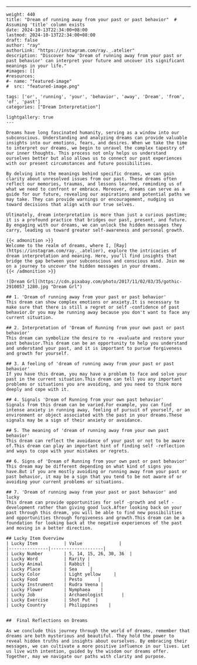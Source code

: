 ---
    weight: 440
    title: "Dream of running away from your past or past behavior"  # Assuming 'title' column exists
    date: 2024-10-13T22:34:00+08:00
    lastmod: 2024-10-13T22:34:00+08:00
    draft: false
    author: "ray"
    authorLink: "https://instagram.com/ray._.atelier"
    description: "Discover how 'Dream of running away from your past or past behavior' can interpret your future and uncover its significant meanings in your life."
    #images: []
    #resources:
    #- name: "featured-image"
    #  src: "featured-image.png"
    
    tags: ['or', 'running', 'your', 'behavior', 'away', 'Dream', 'from', 'of', 'past']
    categories: ["Dream Interpretation"]
    
    lightgallery: true
    ---
    
    Dreams have long fascinated humanity, serving as a window into our subconscious. Understanding and analyzing dreams can provide valuable insights into our emotions, fears, and desires. When we take the time to interpret our dreams, we begin to unravel the complex tapestry of our inner thoughts. This process not only helps us understand ourselves better but also allows us to connect our past experiences with our present circumstances and future possibilities.
    
    By delving into the meanings behind specific dreams, we can gain clarity about unresolved issues from our past. These dreams often reflect our memories, traumas, and lessons learned, reminding us of what we need to confront or embrace. Moreover, dreams can serve as a guide for our future, revealing our aspirations and potential paths we may take. They can provide warnings or encouragement, nudging us toward decisions that align with our true selves.
    
    Ultimately, dream interpretation is more than just a curious pastime; it is a profound practice that bridges our past, present, and future. By engaging with our dreams, we can unlock the hidden messages they carry, leading us toward greater self-awareness and personal growth.
    
    {{< admonition >}}
    Welcome to the realm of dreams, where I, [Ray](https://instagram.com/ray._.atelier), explore the intricacies of dream interpretation and meaning. Here, you’ll find insights that bridge the gap between your subconscious and conscious mind. Join me on a journey to uncover the hidden messages in your dreams.
    {{< /admonition >}}
    
    ![Dream Grl](https://cdn.pixabay.com/photo/2017/11/02/03/35/gothic-2910057_1280.jpg "Dream Grl")
    
    ## 1. 'Dream of running away from your past or past behavior'
    This dream can show complex emotions or anxiety.It is necessary to make sure that there is still a regret or self -confidence of past behavior.Or you may be running away because you don't want to face any current situation.
    
    ## 2. Interpretation of 'Dream of Running from your own past or past behavior'
    This dream can symbolize the desire to re -evaluate and restore your past behavior.This dream can be an opportunity to help you understand and understand your past, and it is important to pursue forgiveness and growth for yourself.
    
    ## 3. A feeling of 'dream of running away from your past or past behavior'
    If you have this dream, you may have a problem to face and solve your past in the current situation.This dream can tell you any important problems or situations you are avoiding, and you need to think more deeply and cope with it.
    
    ## 4. Signals 'Dream of Running from your own past behavior'
    Signals from this dream can be varied.For example, you can find intense anxiety in running away, feeling of pursuit of yourself, or an environment or object associated with the past in your dreams.These signals may be a sign of their anxiety or avoidance.
    
    ## 5. The meaning of 'dream of running away from your own past behavior'
    This dream can reflect the avoidance of your past or not to be aware of.This dream can play an important hint of finding self -reflection and ways to cope with your mistakes or regrets.
    
    ## 6. Signs of 'Dream of Running from your own past or past behavior'
    This dream may be different depending on what kind of signs you have.But if you are mostly avoiding or running away from your past or past behavior, it may be a sign that you tend to be not aware of or avoiding your current problems or situations.
    
    ## 7. 'Dream of running away from your past or past behavior' and lucky
    This dream can provide opportunities for self -growth and self -development rather than giving good luck.After looking back on your past through this dream, you will be able to find new possibilities and opportunities through forgiveness and growth.This dream can be a foundation for looking back at the negative experiences of the past and moving in a better direction.
    
    ## Lucky Item Overview
    | Lucky Item          | Value              |
    |---------------|--------------------|
    | Lucky Number        | 5, 14, 15, 26, 30, 36  |
    | Lucky Word          | Rarity |
    | Lucky Animal        | Rabbit |
    | Lucky Place         | Sea     |
    | Lucky Color         | Light yellow     |
    | Lucky Food          | Pesto      |
    | Lucky Instrument    | Rudra Veena |
    | Lucky Flower        | Nymphaea    |
    | Lucky Job           | Archaeologist       |
    | Lucky Exercise      | Shot Put  |
    | Lucky Country       | Philippines    |
    
    
    ##  Final Reflections on Dreams
    
    As we conclude this journey through the world of dreams, remember that dreams are both mysterious and beautiful. They hold the power to reveal hidden truths and insights about ourselves. By embracing their messages, we can cultivate a more positive influence in our lives. Let us live with intention, guided by the wisdom our dreams offer. Together, may we navigate our paths with clarity and purpose.
    